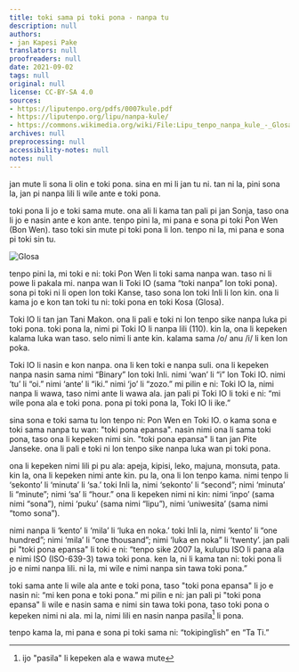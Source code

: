 ```yaml
---
title: toki sama pi toki pona - nanpa tu
description: null
authors:
- jan Kapesi Pake
translators: null
proofreaders: null
date: 2021-09-02
tags: null
original: null
license: CC-BY-SA 4.0
sources:
- https://liputenpo.org/pdfs/0007kule.pdf
- https://liputenpo.org/lipu/nanpa-kule/
- https://commons.wikimedia.org/wiki/File:Lipu_tenpo_nanpa_kule_-_Glosa.png
archives: null
preprocessing: null
accessibility-notes: null
notes: null
---
```


jan mute li sona li olin e toki pona. sina en mi li jan tu ni. tan ni la, pini sona la, jan pi nanpa lili li wile ante e toki pona.

toki pona li jo e toki sama mute. ona ali li kama tan pali pi jan Sonja, taso ona li jo e nasin ante e kon ante. tenpo pini la, mi pana e sona pi toki Pon Wen (Bon Wen). taso toki sin mute pi toki pona li lon. tenpo ni la, mi pana e sona pi toki sin tu.

![Glosa](https://upload.wikimedia.org/wikipedia/commons/3/33/Lipu_tenpo_nanpa_kule_-_Glosa.png)

tenpo pini la, mi toki e ni: toki Pon Wen li toki sama nanpa wan. taso ni li powe li pakala mi. nanpa wan li Toki IO (sama “toki nanpa” lon toki pona). sona pi toki ni li open lon toki Kanse, taso sona lon toki Inli li lon kin. ona li kama jo e kon tan toki tu ni: toki pona en toki Kosa (Glosa).

Toki IO li tan jan Tani Makon. ona li pali e toki ni lon tenpo sike nanpa luka pi toki pona. toki pona la, nimi pi Toki IO li nanpa lili (110). kin la, ona li kepeken kalama luka wan taso. selo nimi li ante kin. kalama sama /o/ anu /i/ li ken lon poka.

Toki IO li nasin e kon nanpa. ona li ken toki e nanpa suli. ona li kepeken nanpa nasin sama nimi “Binary” lon toki Inli. nimi ‘wan’ li “i” lon Toki IO. nimi ‘tu’ li “oi.” nimi ‘ante’ li “iki.” nimi ‘jo’ li “zozo.” mi pilin e ni: Toki IO la, nimi nanpa li wawa, taso nimi ante li wawa ala. jan pali pi Toki IO li toki e ni: “mi wile pona ala e toki pona. pona pi toki pona la, Toki IO li ike.”

sina sona e toki sama tu lon tenpo ni: Pon Wen en Toki IO. o kama sona e toki sama nanpa tu wan: "toki pona epansa". nasin nimi ona li sama toki pona, taso ona li kepeken nimi sin. "toki pona epansa" li tan jan Pite Janseke. ona li pali e toki ni lon tenpo sike nanpa luka wan pi toki pona.

ona li kepeken nimi lili pi pu ala: apeja, kipisi, leko, majuna, monsuta, pata. kin la, ona li kepeken nimi ante kin. pu la, ona li lon tenpo kama. nimi tenpo li ‘sekonto’ li ‘minuta’ li ‘sa.’ toki Inli la, nimi ‘sekonto’ li “second”; nimi ‘minuta’ li “minute”; nimi ‘sa’ li “hour.” ona li kepeken nimi ni kin: nimi ‘inpo’ (sama nimi “sona”), nimi ‘puku’ (sama nimi “lipu”), nimi ‘uniwesita’ (sama nimi “tomo sona”).

nimi nanpa li ‘kento’ li ‘mila’ li ‘luka en noka.’ toki Inli la, nimi ‘kento’ li “one hundred”; nimi ‘mila’ li “one thousand”; nimi ‘luka en noka” li ‘twenty’. jan pali pi "toki pona epansa" li toki e ni: “tenpo sike 2007 la, kulupu ISO li pana ala e nimi ISO (ISO-639-3) tawa toki pona. ken la, ni li kama tan ni: toki pona li jo e nimi nanpa lili. ni la, mi wile e nimi nanpa sin tawa toki pona.”

toki sama ante li wile ala ante e toki pona, taso "toki pona epansa" li jo e nasin ni: “mi ken pona e toki pona.” mi pilin e ni: jan pali pi "toki pona epansa" li wile e nasin sama e nimi sin tawa toki pona, taso toki pona o kepeken nimi ni ala. mi la, nimi lili en nasin nanpa pasila[^1] li pona.

[^1]: ijo "pasila" li kepeken ala e wawa mute

tenpo kama la, mi pana e sona pi toki sama ni: “tokipinglish” en “Ta Ti.”